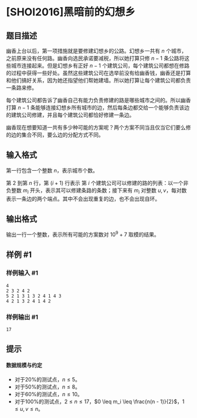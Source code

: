 # [SHOI2016]黑暗前的幻想乡

## 题目描述

幽香上台以后，第一项措施就是要修建幻想乡的公路。幻想乡一共有 $n$ 个城市，之前原来没有任何路。幽香向选民承诺要减税，所以她打算只修 $n-1$ 条公路将这些城市连接起来。但是幻想乡有正好 $n-1$ 个建筑公司，每个建筑公司都想在修路的过程中获得一些好处。虽然这些建筑公司在选举前没有给幽香钱，幽香还是打算和他们搞好关系，因为她还指望他们帮她建墙。所以她打算让每个建筑公司都负责一条路来修。

每个建筑公司都告诉了幽香自己有能力负责修建的路是哪些城市之间的。所以幽香打算 $n - 1$ 条能够连接幻想乡所有城市的边，然后每条边都交给一个能够负责该边的建筑公司修建，并且每个建筑公司都恰好修建一条边。

幽香现在想要知道一共有多少种可能的方案呢？两个方案不同当且仅当它们要么修的边的集合不同，要么边的分配方式不同。

## 输入格式

第一行包含一个整数 $n$，表示城市个数。

第 $2$ 到第 $n$ 行，第 $(i + 1)$ 行表示 第 $i$ 个建筑公司可以修建的路的列表：以一个非负整数 $m_i$ 开头，表示其可以修建条路的条数；接下来有 $m_i$ 对整数 $u, v$，每对数表示一条边的两个端点。其中不会出现重复的边，也不会出现自环。

## 输出格式

输出一行一个整数，表示所有可能的方案数对 $10^9+7$ 取模的结果。

## 样例 #1

### 样例输入 #1
```
4
2 3 2 4 2
5 2 1 3 1 3 2 4 1 4 3
4 2 1 3 2 4 1 4 2
```

### 样例输出 #1

```
17
```

## 提示

#### 数据规模与约定

+ 对于$20\%$的测试点，$n \le 5$。
+ 对于$50\%$的测试点，$n \le 8$。
+ 对于$60\%$的测试点，$n \le 10$。
+ 对于$100\%$的测试点，$2 \leq n \le 17$，$0 \leq m_i \leq \frac{n(n - 1)}{2}$，$1 \leq u, v \leq n$。
